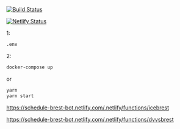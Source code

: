 [![Build Status](https://travis-ci.org/zinovik/schedule-brest-bot.svg?branch=master)](https://travis-ci.org/zinovik/schedule-brest-bot)

[![Netlify Status](https://api.netlify.com/api/v1/badges/30e90369-716d-45ce-a923-d8524546f80c/deploy-status)](https://app.netlify.com/sites/schedule-brest-bot/deploys)

1: 
```bash
.env
```

2:
```bash
docker-compose up
```
or
```bash
yarn
yarn start
```

https://schedule-brest-bot.netlify.com/.netlify/functions/icebrest

https://schedule-brest-bot.netlify.com/.netlify/functions/dvvsbrest